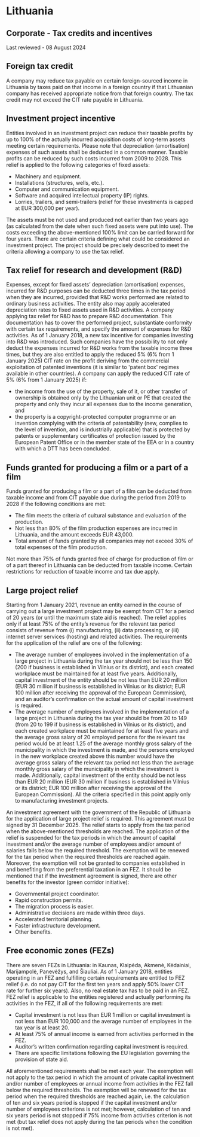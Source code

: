 # Lithuania
## Corporate - Tax credits and incentives
Last reviewed - 08 August 2024
## Foreign tax credit
A company may reduce tax payable on certain foreign-sourced income in Lithuania by taxes paid on that income in a foreign country if that Lithuanian company has received appropriate notice from that foreign country. The tax credit may not exceed the CIT rate payable in Lithuania.
## Investment project incentive
Entities involved in an investment project can reduce their taxable profits by up to 100% of the actually incurred acquisition costs of long-term assets meeting certain requirements. Please note that depreciation (amortisation) expenses of such assets shall be deducted in a common manner.
Taxable profits can be reduced by such costs incurred from 2009 to 2028.
This relief is applied to the following categories of fixed assets:
  * Machinery and equipment.
  * Installations (structures, wells, etc.).
  * Computer and communication equipment.
  * Software and acquired intellectual property (IP) rights.
  * Lorries, trailers, and semi-trailers (relief for these investments is capped at EUR 300,000 per year).


The assets must be not used and produced not earlier than two years ago (as calculated from the date when such fixed assets were put into use).
The costs exceeding the above-mentioned 100% limit can be carried forward for four years.
There are certain criteria defining what could be considered an investment project. The project should be precisely described to meet the criteria allowing a company to use the tax relief.
## Tax relief for research and development (R&D)
Expenses, except for fixed assets’ depreciation (amortisation) expenses, incurred for R&D purposes can be deducted three times in the tax period when they are incurred, provided that R&D works performed are related to ordinary business activities. The entity also may apply accelerated depreciation rates to fixed assets used in R&D activities.
A company applying tax relief for R&D has to prepare R&D documentation. This documentation has to cover the performed project, substantiate conformity with certain tax requirements, and specify the amount of expenses for R&D activities.
As of 1 January 2018, a new tax incentive for companies investing into R&D was introduced. Such companies have the possibility to not only deduct the expenses incurred for R&D works from the taxable income three times, but they are also entitled to apply the reduced 5% (6% from 1 January 2025) CIT rate on the profit deriving from the commercial exploitation of patented inventions (it is similar to 'patent box' regimes available in other countries).
A company can apply the reduced CIT rate of 5% (6% from 1 January 2025) if:
  * the income from the use of the property, sale of it, or other transfer of ownership is obtained only by the Lithuanian unit or PE that created the property and only they incur all expenses due to the income generation, and
  * the property is a copyright-protected computer programme or an invention complying with the criteria of patentability (new, complies to the level of invention, and is industrially applicable) that is protected by patents or supplementary certificates of protection issued by the European Patent Office or in the member state of the EEA or in a country with which a DTT has been concluded.


## Funds granted for producing a film or a part of a film
Funds granted for producing a film or a part of a film can be deducted from taxable income and from CIT payable due during the period from 2019 to 2028 if the following conditions are met:
  * The film meets the criteria of cultural substance and evaluation of the production.
  * Not less than 80% of the film production expenses are incurred in Lithuania, and the amount exceeds EUR 43,000.
  * Total amount of funds granted by all companies may not exceed 30% of total expenses of the film production.


Not more than 75% of funds granted free of charge for production of film or of a part thereof in Lithuania can be deducted from taxable income.
Certain restrictions for reduction of taxable income and tax due apply.
## Large project relief
Starting from 1 January 2021, revenue an entity earned in the course of carrying out a large investment project may be exempt from CIT for a period of 20 years (or until the maximum state aid is reached). The relief applies only if at least 75% of the entity’s revenue for the relevant tax period consists of revenue from (i) manufacturing, (ii) data processing, or (iii) internet server services (hosting) and related activities. The requirements for the application of the relief are one of the following:
  * The average number of employees involved in the implementation of a large project in Lithuania during the tax year should not be less than 150 (200 if business is established in Vilnius or its district), and each created workplace must be maintained for at least five years. Additionally, capital investment of the entity should be not less than EUR 20 million (EUR 30 million if business is established in Vilnius or its district; EUR 100 million after receiving the approval of the European Commission), and an auditor’s confirmation on the actual amount of capital investment is required.
  * The average number of employees involved in the implementation of a large project in Lithuania during the tax year should be from 20 to 149 (from 20 to 199 if business is established in Vilnius or its district), and each created workplace must be maintained for at least five years and the average gross salary of 20 employed persons for the relevant tax period would be at least 1.25 of the average monthly gross salary of the municipality in which the investment is made, and the persons employed in the new workplace created above this number would have the average gross salary of the relevant tax period not less than the average monthly gross salary of the municipality in which the investment is made. Additionally, capital investment of the entity should be not less than EUR 20 million (EUR 30 million if business is established in Vilnius or its district; EUR 100 million after receiving the approval of the European Commission). All the criteria specified in this point apply only to manufacturing investment projects.


An investment agreement with the government of the Republic of Lithuania for the application of large project relief is required. This agreement must be signed by 31 December 2025.
The relief starts to apply from the tax period when the above-mentioned thresholds are reached. The application of the relief is suspended for the tax periods in which the amount of capital investment and/or the average number of employees and/or amount of salaries falls below the required threshold. The exemption will be renewed for the tax period when the required thresholds are reached again. Moreover, the exemption will not be granted to companies established in and benefiting from the preferential taxation in an FEZ.
It should be mentioned that if the investment agreement is signed, there are other benefits for the investor (green corridor initiative):
  * Governmental project coordinator.
  * Rapid construction permits.
  * The migration process is easier.
  * Administrative decisions are made within three days.
  * Accelerated territorial planning.
  * Faster infrastructure development.
  * Other benefits.


## Free economic zones (FEZs)
There are seven FEZs in Lithuania: in Kaunas, Klaipėda, Akmenė, Kėdainiai, Marijampolė, Panevėžys, and Šiauliai.
As of 1 January 2018, entities operating in an FEZ and fulfilling certain requirements are entitled to FEZ relief (i.e. do not pay CIT for the first ten years and apply 50% lower CIT rate for further six years). Also, no real estate tax has to be paid in an FEZ.
FEZ relief is applicable to the entities registered and actually performing its activities in the FEZ, if all of the following requirements are met:
  * Capital investment is not less than EUR 1 million or capital investment is not less than EUR 100,000 and the average number of employees in the tax year is at least 20.
  * At least 75% of annual income is earned from activities performed in the FEZ.
  * Auditor’s written confirmation regarding capital investment is required.
  * There are specific limitations following the EU legislation governing the provision of state aid.


All aforementioned requirements shall be met each year. The exemption will not apply to the tax period in which the amount of private capital investment and/or number of employees or annual income from activities in the FEZ fall below the required thresholds. The exemption will be renewed for the tax period when the required thresholds are reached again, i.e. the calculation of ten and six years period is stopped if the capital investment and/or number of employees criterions is not met; however, calculation of ten and six years period is not stopped if 75% income from activities criterion is not met (but tax relief does not apply during the tax periods when the condition is not met).
